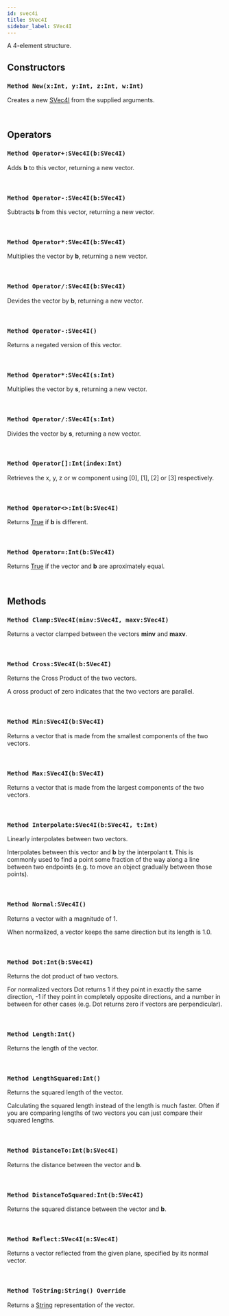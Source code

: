 ```yaml
---
id: svec4i
title: SVec4I
sidebar_label: SVec4I
---
```


A 4-element structure.


## Constructors

### `Method New(x:Int, y:Int, z:Int, w:Int)`

Creates a new [SVec4I](../../../brl/brl.vector/svec4i) from the supplied arguments.

<br/>

## Operators

### `Method Operator+:SVec4I(b:SVec4I)`

Adds <b>b</b> to this vector, returning a new vector.

<br/>

### `Method Operator-:SVec4I(b:SVec4I)`

Subtracts <b>b</b> from this vector, returning a new vector.

<br/>

### `Method Operator*:SVec4I(b:SVec4I)`

Multiplies the vector by <b>b</b>, returning a new vector.

<br/>

### `Method Operator/:SVec4I(b:SVec4I)`

Devides the vector by <b>b</b>, returning a new vector.

<br/>

### `Method Operator-:SVec4I()`

Returns a negated version of this vector.

<br/>

### `Method Operator*:SVec4I(s:Int)`

Multiplies the vector by <b>s</b>, returning a new vector.

<br/>

### `Method Operator/:SVec4I(s:Int)`

Divides the vector by <b>s</b>, returning a new vector.

<br/>

### `Method Operator[]:Int(index:Int)`

Retrieves the x, y, z or w component using [0], [1], [2] or [3] respectively.

<br/>

### `Method Operator<>:Int(b:SVec4I)`

Returns [True](../../../brl/brl.blitz/#true) if <b>b</b> is different.

<br/>

### `Method Operator=:Int(b:SVec4I)`

Returns [True](../../../brl/brl.blitz/#true) if the vector and <b>b</b> are aproximately equal.

<br/>

## Methods

### `Method Clamp:SVec4I(minv:SVec4I, maxv:SVec4I)`

Returns a vector clamped between the vectors <b>minv</b> and <b>maxv</b>.

<br/>

### `Method Cross:SVec4I(b:SVec4I)`

Returns the Cross Product of the two vectors.

A cross product of zero indicates that the two vectors are parallel.


<br/>

### `Method Min:SVec4I(b:SVec4I)`

Returns a vector that is made from the smallest components of the two vectors.

<br/>

### `Method Max:SVec4I(b:SVec4I)`

Returns a vector that is made from the largest components of the two vectors.

<br/>

### `Method Interpolate:SVec4I(b:SVec4I, t:Int)`

Linearly interpolates between two vectors.

Interpolates between this vector and <b>b</b> by the interpolant <b>t</b>.
This is commonly used to find a point some fraction of the way along a line between two endpoints (e.g. to move an object gradually between those points).


<br/>

### `Method Normal:SVec4I()`

Returns a vector with a magnitude of 1.

When normalized, a vector keeps the same direction but its length is 1.0.


<br/>

### `Method Dot:Int(b:SVec4I)`

Returns the dot product of two vectors.

For normalized vectors Dot returns 1 if they point in exactly the same direction, -1 if they point in completely opposite directions,
and a number in between for other cases (e.g. Dot returns zero if vectors are perpendicular).


<br/>

### `Method Length:Int()`

Returns the length of the vector.

<br/>

### `Method LengthSquared:Int()`

Returns the squared length of the vector.

Calculating the squared length instead of the length is much faster.
Often if you are comparing lengths of two vectors you can just compare their squared lengths.


<br/>

### `Method DistanceTo:Int(b:SVec4I)`

Returns the distance between the vector and <b>b</b>.

<br/>

### `Method DistanceToSquared:Int(b:SVec4I)`

Returns the squared distance between the vector and <b>b</b>.

<br/>

### `Method Reflect:SVec4I(n:SVec4I)`

Returns a vector reflected from the given plane, specified by its normal vector.

<br/>

### `Method ToString:String() Override`

Returns a [String](../../../brl/brl.blitz/#string) representation of the vector.

<br/>

